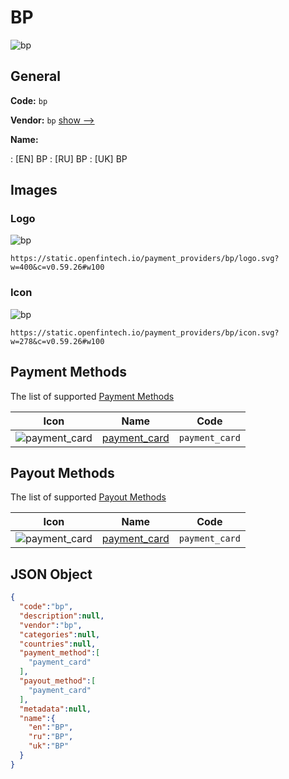 
# BP 
![bp](https://static.openfintech.io/payment_providers/bp/logo.svg?w=400&c=v0.59.26#w100)  

## General 
 
**Code:** `bp` 
 
**Vendor:** `bp` [show -->](/vendors/bp/) 
 
**Name:** 
 
:	[EN] BP 
:	[RU] BP 
:	[UK] BP 
 

## Images 

### Logo 
 
![bp](https://static.openfintech.io/payment_providers/bp/logo.svg?w=400&c=v0.59.26#w100)  

```
https://static.openfintech.io/payment_providers/bp/logo.svg?w=400&c=v0.59.26#w100
```  

### Icon 
 
![bp](https://static.openfintech.io/payment_providers/bp/icon.svg?w=278&c=v0.59.26#w100)  

```
https://static.openfintech.io/payment_providers/bp/icon.svg?w=278&c=v0.59.26#w100
```  

## Payment Methods 
 
The list of supported [Payment Methods](/payment-methods/) 

|Icon|Name|Code| 
|:---:|:---:|:---:| 
|![payment_card](https://static.openfintech.io/payment_methods/payment_card/icon.svg?w=278&c=v0.59.26#w100) |[payment_card](/payment-methods/payment_card/)|`payment_card`| 
 

## Payout Methods 
 
The list of supported [Payout Methods](/payout-methods/) 

|Icon|Name|Code| 
|:---:|:---:|:---:| 
|![payment_card](https://static.openfintech.io/payout_methods/payment_card/icon.svg?w=278&c=v0.59.26#w40) |[payment_card](payout-methodspayment_card/)|`payment_card`| 
 

## JSON Object 

```json
{
  "code":"bp",
  "description":null,
  "vendor":"bp",
  "categories":null,
  "countries":null,
  "payment_method":[
    "payment_card"
  ],
  "payout_method":[
    "payment_card"
  ],
  "metadata":null,
  "name":{
    "en":"BP",
    "ru":"BP",
    "uk":"BP"
  }
}
```  
